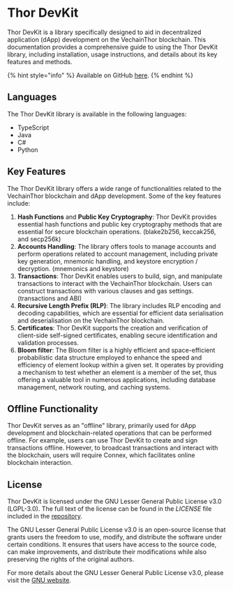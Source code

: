 # Thor DevKit

Thor DevKit is a library specifically designed to aid in decentralized application (dApp) development on the VechainThor blockchain. This documentation provides a comprehensive guide to using the Thor DevKit library, including installation, usage instructions, and details about its key features and methods.

{% hint style="info" %}
Available on GitHub [here](https://github.com/vechain?q=thor-devkit\&type=all\&language=\&sort=).
{% endhint %}

## Languages

The Thor DevKit library is available in the following languages:

* TypeScript
* Java
* C#
* Python

## Key Features

The Thor DevKit library offers a wide range of functionalities related to the VechainThor blockchain and dApp development. Some of the key features include:

1. **Hash Functions** and **Public Key Cryptography**: Thor DevKit provides essential hash functions and public key cryptography methods that are essential for secure blockchain operations. (blake2b256, keccak256, and secp256k)
2. **Accounts Handling**: The library offers tools to manage accounts and perform operations related to account management, including private key generation, mnemonic handling, and keystore encryption / decryption. (mnemonics and keystore)
3. **Transactions**: Thor DevKit enables users to build, sign, and manipulate transactions to interact with the VechainThor blockchain. Users can construct transactions with various clauses and gas settings. (transactions and ABI)
4. **Recursive Length Prefix (RLP)**: The library includes RLP encoding and decoding capabilities, which are essential for efficient data serialisation and deserialisation on the VechainThor blockchain.
5. **Certificates**: Thor DevKit supports the creation and verification of client-side self-signed certificates, enabling secure identification and validation processes.
6. **Bloom filter**: The Bloom filter is a highly efficient and space-efficient probabilistic data structure employed to enhance the speed and efficiency of element lookup within a given set. It operates by providing a mechanism to test whether an element is a member of the set, thus offering a valuable tool in numerous applications, including database management, network routing, and caching systems.

## Offline Functionality

Thor DevKit serves as an "offline" library, primarily used for dApp development and blockchain-related operations that can be performed offline. For example, users can use Thor DevKit to create and sign transactions offline. However, to broadcast transactions and interact with the blockchain, users will require Connex, which facilitates online blockchain interaction.

## License

Thor DevKit is licensed under the GNU Lesser General Public License v3.0 (LGPL-3.0). The full text of the license can be found in the _LICENSE_ file included in the [repository](https://github.com/vechain/thor-devkit.js).

The GNU Lesser General Public License v3.0 is an open-source license that grants users the freedom to use, modify, and distribute the software under certain conditions. It ensures that users have access to the source code, can make improvements, and distribute their modifications while also preserving the rights of the original authors.

For more details about the GNU Lesser General Public License v3.0, please visit the [GNU website](https://www.gnu.org/licenses/lgpl-3.0.html).
